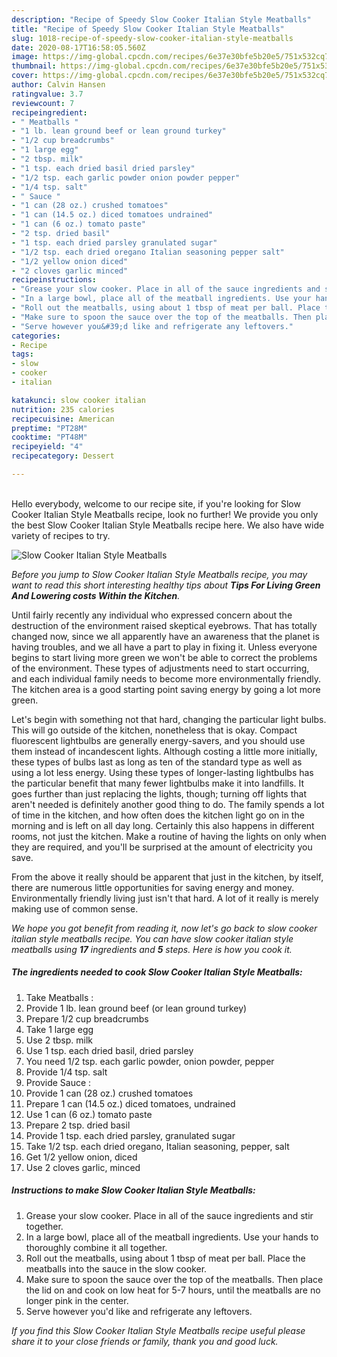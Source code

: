 ```yaml
---
description: "Recipe of Speedy Slow Cooker Italian Style Meatballs"
title: "Recipe of Speedy Slow Cooker Italian Style Meatballs"
slug: 1018-recipe-of-speedy-slow-cooker-italian-style-meatballs
date: 2020-08-17T16:58:05.560Z
image: https://img-global.cpcdn.com/recipes/6e37e30bfe5b20e5/751x532cq70/slow-cooker-italian-style-meatballs-recipe-main-photo.jpg
thumbnail: https://img-global.cpcdn.com/recipes/6e37e30bfe5b20e5/751x532cq70/slow-cooker-italian-style-meatballs-recipe-main-photo.jpg
cover: https://img-global.cpcdn.com/recipes/6e37e30bfe5b20e5/751x532cq70/slow-cooker-italian-style-meatballs-recipe-main-photo.jpg
author: Calvin Hansen
ratingvalue: 3.7
reviewcount: 7
recipeingredient:
- " Meatballs "
- "1 lb. lean ground beef or lean ground turkey"
- "1/2 cup breadcrumbs"
- "1 large egg"
- "2 tbsp. milk"
- "1 tsp. each dried basil dried parsley"
- "1/2 tsp. each garlic powder onion powder pepper"
- "1/4 tsp. salt"
- " Sauce "
- "1 can (28 oz.) crushed tomatoes"
- "1 can (14.5 oz.) diced tomatoes undrained"
- "1 can (6 oz.) tomato paste"
- "2 tsp. dried basil"
- "1 tsp. each dried parsley granulated sugar"
- "1/2 tsp. each dried oregano Italian seasoning pepper salt"
- "1/2 yellow onion diced"
- "2 cloves garlic minced"
recipeinstructions:
- "Grease your slow cooker. Place in all of the sauce ingredients and stir together."
- "In a large bowl, place all of the meatball ingredients. Use your hands to thoroughly combine it all together."
- "Roll out the meatballs, using about 1 tbsp of meat per ball. Place the meatballs into the sauce in the slow cooker."
- "Make sure to spoon the sauce over the top of the meatballs. Then place the lid on and cook on low heat for 5-7 hours, until the meatballs are no longer pink in the center."
- "Serve however you&#39;d like and refrigerate any leftovers."
categories:
- Recipe
tags:
- slow
- cooker
- italian

katakunci: slow cooker italian 
nutrition: 235 calories
recipecuisine: American
preptime: "PT28M"
cooktime: "PT48M"
recipeyield: "4"
recipecategory: Dessert

---
```

<br>
Hello everybody, welcome to our recipe site, if you're looking for Slow Cooker Italian Style Meatballs recipe, look no further! We provide you only the best Slow Cooker Italian Style Meatballs recipe here. We also have wide variety of recipes to try.
<br>


![Slow Cooker Italian Style Meatballs](https://img-global.cpcdn.com/recipes/6e37e30bfe5b20e5/751x532cq70/slow-cooker-italian-style-meatballs-recipe-main-photo.jpg)

<i>Before you jump to Slow Cooker Italian Style Meatballs recipe, you may want to read this short interesting healthy tips about 
<strong>Tips For Living Green And Lowering costs Within the Kitchen</strong>.</i>
</br>

Until fairly recently any individual who expressed concern about the destruction of the environment raised skeptical eyebrows. That has totally changed now, since we all apparently have an awareness that the planet is having troubles, and we all have a part to play in fixing it. Unless everyone begins to start living more green we won't be able to correct the problems of the environment. These types of adjustments need to start occurring, and each individual family needs to become more environmentally friendly. The kitchen area is a good starting point saving energy by going a lot more green.

Let's begin with something not that hard, changing the particular light bulbs. This will go outside of the kitchen, nonetheless that is okay. Compact fluorescent lightbulbs are generally energy-savers, and you should use them instead of incandescent lights. Although costing a little more initially, these types of bulbs last as long as ten of the standard type as well as using a lot less energy. Using these types of longer-lasting lightbulbs has the particular benefit that many fewer lightbulbs make it into landfills. It goes further than just replacing the lights, though; turning off lights that aren't needed is definitely another good thing to do. The family spends a lot of time in the kitchen, and how often does the kitchen light go on in the morning and is left on all day long. Certainly this also happens in different rooms, not just the kitchen. Make a routine of having the lights on only when they are required, and you'll be surprised at the amount of electricity you save.

From the above it really should be apparent that just in the kitchen, by itself, there are numerous little opportunities for saving energy and money. Environmentally friendly living just isn't that hard. A lot of it really is merely making use of common sense.


<i>We hope you got benefit from reading it, now let's go back to slow cooker italian style meatballs recipe. You can have slow cooker italian style meatballs using <strong>17</strong> ingredients and <strong>5</strong> steps. Here is how you cook it.
</i>

##### The ingredients needed to cook Slow Cooker Italian Style Meatballs:

1. Take  Meatballs :
1. Provide 1 lb. lean ground beef (or lean ground turkey)
1. Prepare 1/2 cup breadcrumbs
1. Take 1 large egg
1. Use 2 tbsp. milk
1. Use 1 tsp. each dried basil, dried parsley
1. You need 1/2 tsp. each garlic powder, onion powder, pepper
1. Provide 1/4 tsp. salt
1. Provide  Sauce :
1. Provide 1 can (28 oz.) crushed tomatoes
1. Prepare 1 can (14.5 oz.) diced tomatoes, undrained
1. Use 1 can (6 oz.) tomato paste
1. Prepare 2 tsp. dried basil
1. Provide 1 tsp. each dried parsley, granulated sugar
1. Take 1/2 tsp. each dried oregano, Italian seasoning, pepper, salt
1. Get 1/2 yellow onion, diced
1. Use 2 cloves garlic, minced


##### Instructions to make Slow Cooker Italian Style Meatballs:

1. Grease your slow cooker. Place in all of the sauce ingredients and stir together.
1. In a large bowl, place all of the meatball ingredients. Use your hands to thoroughly combine it all together.
1. Roll out the meatballs, using about 1 tbsp of meat per ball. Place the meatballs into the sauce in the slow cooker.
1. Make sure to spoon the sauce over the top of the meatballs. Then place the lid on and cook on low heat for 5-7 hours, until the meatballs are no longer pink in the center.
1. Serve however you&#39;d like and refrigerate any leftovers.


<i>If you find this Slow Cooker Italian Style Meatballs recipe useful please share it to your close friends or family, thank you and good luck.</i>
